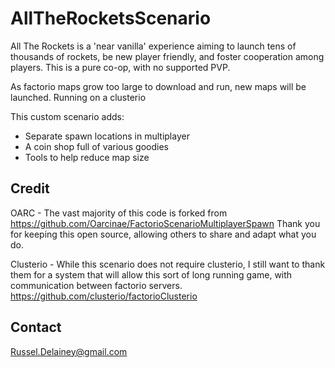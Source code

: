 # AllTheRocketsScenario
All The Rockets is a 'near vanilla' experience aiming to launch tens of thousands of rockets, be new player friendly, and foster cooperation
among players. This is a pure co-op, with no supported PVP.

As factorio maps grow too large to download and run, new maps will be launched. Running on a clusterio

This custom scenario adds:
- Separate spawn locations in multiplayer
- A coin shop full of various goodies
- Tools to help reduce map size

## Credit
OARC - The vast majority of this code is forked from https://github.com/Oarcinae/FactorioScenarioMultiplayerSpawn
Thank you for keeping this open source, allowing others to share and adapt what you do.

Clusterio - While this scenario does not require clusterio, I still want to thank them for a system that will allow this sort of long
running game, with communication between factorio servers. https://github.com/clusterio/factorioClusterio

## Contact
Russel.Delainey@gmail.com
